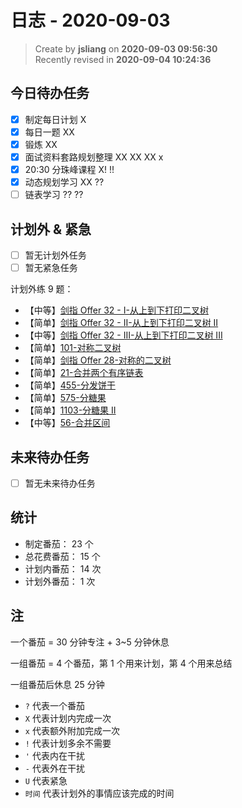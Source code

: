 日志 - 2020-09-03
===

> Create by **jsliang** on **2020-09-03 09:56:30**  
> Recently revised in **2020-09-04 10:24:36**

## 今日待办任务

* [x] 制定每日计划 X
* [x] 每日一题 XX
* [x] 锻炼 XX
* [x] 面试资料套路规划整理 XX XX XX x
* [x] 20:30 分珠峰课程 X! !!
* [x] 动态规划学习 XX ??
* [ ] 链表学习 ?? ??

## 计划外 & 紧急

* [ ] 暂无计划外任务
* [ ] 暂无紧急任务

计划外练 9 题：

* 【中等】[剑指 Offer 32 - I-从上到下打印二叉树](https://leetcode-cn.com/problems/cong-shang-dao-xia-da-yin-er-cha-shu-lcof)
* 【简单】[剑指 Offer 32 - II-从上到下打印二叉树 II](https://leetcode-cn.com/problems/cong-shang-dao-xia-da-yin-er-cha-shu-ii-lcof)
* 【中等】[剑指 Offer 32 - III-从上到下打印二叉树 III](https://leetcode-cn.com/problems/cong-shang-dao-xia-da-yin-er-cha-shu-iii-lcof)
* 【简单】[101-对称二叉树](https://leetcode-cn.com/problems/symmetric-tree/)
* 【简单】[剑指 Offer 28-对称的二叉树](https://leetcode-cn.com/problems/dui-cheng-de-er-cha-shu-lcof/)
* 【简单】[21-合并两个有序链表](https://leetcode-cn.com/problems/merge-two-sorted-lists/)
* 【简单】[455-分发饼干](https://leetcode-cn.com/problems/assign-cookies/)
* 【简单】[575-分糖果](https://leetcode-cn.com/problems/distribute-candies/)
* 【简单】[1103-分糖果 II](https://leetcode-cn.com/problems/distribute-candies-to-people/)
* 【中等】[56-合并区间](https://leetcode-cn.com/problems/merge-intervals/)

## 未来待办任务

* [ ] 暂无未来待办任务

## 统计

* 制定番茄： 23 个
* 总花费番茄： 15 个
* 计划内番茄： 14 次
* 计划外番茄： 1 次

## 注

一个番茄 = 30 分钟专注 + 3~5 分钟休息

一组番茄 = 4 个番茄，第 1 个用来计划，第 4 个用来总结

一组番茄后休息 25 分钟

* `?` 代表一个番茄
* `X` 代表计划内完成一次
* `x` 代表额外附加完成一次
* `!` 代表计划多余不需要
* `'` 代表内在干扰
* `-` 代表外在干扰
* `U` 代表紧急
* `时间` 代表计划外的事情应该完成的时间
